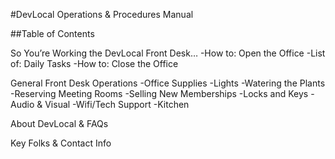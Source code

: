 #DevLocal Operations & Procedures Manual

##Table of Contents

So You’re Working the DevLocal Front Desk…
-How to: Open the Office
-List of: Daily Tasks
-How to:	Close the Office

General Front Desk Operations
-Office Supplies
-Lights
-Watering the Plants
-Reserving Meeting Rooms
-Selling New Memberships
-Locks and Keys
-Audio & Visual
-Wifi/Tech Support
-Kitchen

About DevLocal & FAQs

Key Folks & Contact Info


